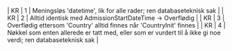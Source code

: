 | KR | 1 | Meningsløs 'datetime', lik for alle rader; ren databaseteknisk sak                                           |
| KR | 2 | Alltid identisk med AdmissionStartDateTime -> Overflødig                                                     |
| KR | 3 | Overflødig ettersom 'Country' alltid finnes når 'CountryInit' finnes                                         |
| KR | 4 | Nøkkel som enten allerede er tatt med, eller som er vurdert til å ikke gi noe verdi; ren databaseteknisk sak |
